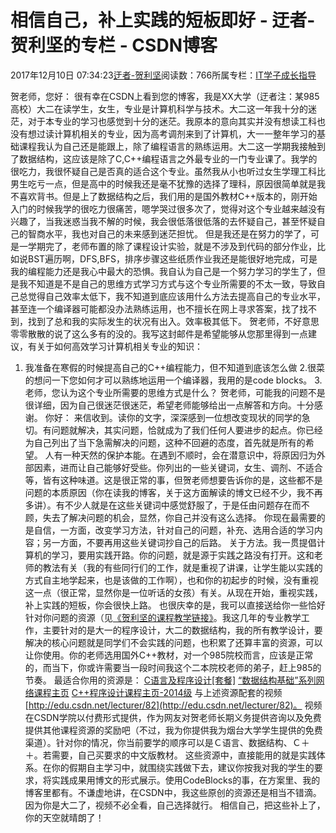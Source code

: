 
# 相信自己，补上实践的短板即好 - 迂者-贺利坚的专栏 - CSDN博客

2017年12月10日 07:34:23[迂者-贺利坚](https://me.csdn.net/sxhelijian)阅读数：766所属专栏：[IT学子成长指导](https://blog.csdn.net/column/details/itstudy.html)



贺老师，您好：
很有幸在CSDN上看到您的博客，我是XX大学（迂者注：某985高校）大二在读学生，女生，专业是计算机科学与技术。大二这一年我十分的迷茫，对于本专业的学习也感觉到十分的迷茫。我原本的意向其实并没有想读工科也没有想过读计算机相关的专业，因为高考调剂来到了计算机，大一一整年学习的基础课程我认为自己还是能跟上，除了编程语言的熟练运用。大二这一学期我接触到了数据结构，这应该是除了C,C++编程语言之外最专业的一门专业课了。我学的很吃力，我很怀疑自己是否真的适合这个专业。虽然我从小也听过女生学理工科比男生吃亏一点，但是高中的时候我还是毫不犹豫的选择了理科，原因很简单就是我不喜欢背书。但是上了数据结构之后，我们用的是国外教材C++版本的，刚开始入门的时候我学的很吃力很痛苦，嗯学哭过很多次了，觉得对这个专业越来越没有兴趣了，当我迷惑当我不解的时候，我会很低落很低落的去怀疑自己，甚至怀疑自己的智商水平，我也对自己的未来感到迷茫担忧。 但是我还是在努力的学了，可是一学期完了，老师布置的除了课程设计实验，就是不涉及到代码的部分作业，比如说BST遍历啊，DFS,BFS，排序步骤这些纸质作业我还是能很好地完成，可是我的编程能力还是我心中最大的恐惧。我自认为自己是一个努力学习的学生了，但是我不知道是不是自己的思维方式学习方式与这个专业所需要的不太一致，导致自己总觉得自己效率太低下，我不知道到底应该用什么方法去提高自己的专业水平，甚至连一个编译器可能都没办法熟练运用，也不擅长在网上寻求答案，找了找不到，找到了总和我的实际发生的状况有出入。效率极其低下。
贺老师，不好意思零零散散的说了这么多有的没的。我写这封邮件是希望能够从您那里得到一点建议，有关于如何高效学习计算机相关专业的知识：
1. 我准备在寒假的时候提高自己的C++编程能力，但不知道到底该怎么做
2.很菜的想问一下您如何才可以熟练地运用一个编译器，我用的是code blocks。
3.老师，您认为这个专业所需要的思维方式是什么？
贺老师，可能我的问题不是很详细，因为自己很迷茫很迷茫，希望老师能够给出一点解答和方向。十分感谢。
你好：
来信收到。读你的文字，深深感到一位想改变现状的同学的急切。有问题就解决，其实问题，恰就成为了我们任何人要进步的起点。你已经为自己列出了当下急需解决的问题，这种不回避的态度，首先就是所有的希望。
人有一种天然的保护本能。在遇到不顺时，会在潜意识中，将原因归为外部因素，进而让自己能够好受些。你列出的一些关键词，女生、调剂、不适合等，皆有这种味道。这是很正常的事，但贺老师想要告诉你的是，这些都不是问题的本质原因（你在读我的博客，关于这方面解读的博文已经不少，我不再多讲）。有不少人就是在这些关键词中感觉舒服了，于是任由问题存在而不顾，失去了解决问题的机会，显然，你自己并没有这么选择。
你现在最需要的是自信，一方面，改变学习方法，针对自己的问题，补充、选用合适的学习内容；另一方面，不要再用这些关键词抄自己的后路。
关于方法。我一贯提倡计算机的学习，要用实践开路。你的问题，就是源于实践之路没有打开。这和老师的教法有关（我的有些同行们的工作，就是重视了讲课，让学生能以实践的方式自主地学起来，也是该做的工作啊），也和你的初起步的时候，没有重视这一点（很正常，显然你是一位听话的女孩）有关。从现在开始，重视实践，补上实践的短板，你会很快上路。
也很庆幸的是，我可以直接送给你一些恰好针对你问题的资源（见[《贺利坚的课程教学链接》](http://blog.csdn.net/sxhelijian/article/details/8001601)。我这几年的专业教学工作，主要针对的是大一的程序设计，大二的数据结构，我的所有教学设计，要解决的核心问题就是同学们不会实践的问题，也积累了还算丰富的资源，可以让你使用。你的老师选用国外C++教材，对一个985院校而言，应该是正常的，而当下，你或许需要当一段时间我这个二本院校老师的弟子，赶上985的节奏。
最适合你用的资源是：
[C语言及程序设计[套餐]](http://blog.csdn.net/sxhelijian/article/details/46840451)
[“数据结构基础”系列网络课程主页](http://blog.csdn.net/sxhelijian/article/details/48395029)
[C++程序设计课程主页-2014级](http://blog.csdn.net/sxhelijian/article/details/39152703)
与上述资源配套的视频[http://edu.csdn.net/lecturer/82](http://edu.csdn.net/lecturer/82)。
视频在CSDN学院以付费形式提供，作为网友对贺老师长期义务提供咨询以及免费提供其他课程资源的奖励吧（不过，我为你提供我为烟台大学学生提供的免费渠道）。针对你的情况，你当前要学的顺序可以是Ｃ语言、数据结构、Ｃ＋＋。若需要，自己买要求的中文版教材。
这些资源中，直接能用的就是实践体系。在你的假期自主学习中，就围绕实践做下去，建议你按我对我的学生的要求，将实践成果用博文的形式展示。使用CodeBlocks的事，在方案里、我的博客里都有。不谦虚地讲，在CSDN中，我这些原创的资源还是相当不错滴。
因为你是大二了，视频不必全看，自己选择就行。
相信自己，把这些补上了，你的天空就晴朗了！


